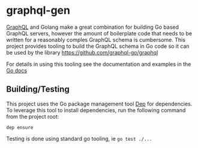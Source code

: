 # graphql-gen

[GraphQL](https://graphql.org/) and Golang make a great combination for building Go based GraphQL servers, however the
amount of boilerplate code that needs to be written for a reasonably comples GraphQL schema is cumbersome. This project
provides tooling to build the GraphQL schema in Go code so it can be used by the library
https://github.com/graphql-go/graphql

For details in using this tooling see the documentation and examples in the [Go docs](http://godoc.org/github.com/GannettDigital/graphql-gen)

## Building/Testing
This project uses the Go package management tool [Dep](https://github.com/golang/dep) for dependencies.
To leverage this tool to install dependencies, run the following command from the project root:

    dep ensure

Testing is done using standard go tooling, ie `go test ./...`
